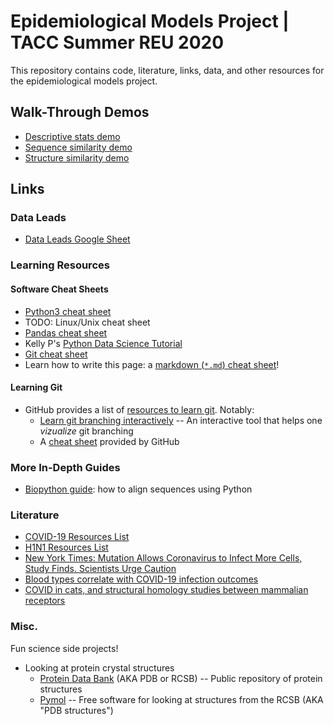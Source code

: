 # Epidemiological Models Project | TACC Summer REU 2020

This repository contains code, literature, links, data, and other resources for the epidemiological models project.

## Walk-Through Demos

* [Descriptive stats demo](./descriptive_stats_demo/eggNOG_alignment_metadata.ipynb)
* [Sequence similarity demo](./code/20200706_align_demo.ipynb)
* [Structure similarity demo](./code/20200702_ngl_demo.ipynb)

## Links

### Data Leads

* [Data Leads Google Sheet](https://docs.google.com/spreadsheets/d/1FKQZX744kTdjj02hgceGFqKhwf1taUW7aEF4IsTerak/edit#gid=0)

### Learning Resources

#### Software Cheat Sheets

* [Python3 cheat sheet](https://github.com/wilfredinni/python-cheatsheet)
* TODO: Linux/Unix cheat sheet
* [Pandas cheat sheet](https://pandas.pydata.org/pandas-docs/stable/getting_started/10min.html)
* Kelly P's [Python Data Science Tutorial](https://github.com/kellyp2738/python_data_science)
* [Git cheat sheet][1]
* Learn how to write this page: a [markdown (`*.md`) cheat sheet](https://github.com/adam-p/markdown-here/wiki/Markdown-Cheatsheet)!

#### Learning Git

* GitHub provides a list of [resources to learn git](https://try.github.io/). Notably:
   * [Learn git branching interactively](https://learngitbranching.js.org/) -- An interactive tool that helps one _vizualize_ git branching
   * A [cheat sheet][1] provided by GitHub

### More In-Depth Guides

* [Biopython guide](http://biopython.org/DIST/docs/tutorial/Tutorial.html): how to align sequences using Python

### Literature

* [COVID-19 Resources List](https://docs.google.com/spreadsheets/d/16NmqBFRV5W801Gp0xcCx7fMMW6STQwC3203E-HzMUhw/edit?usp=sharing)
* [H1N1 Resources List](https://docs.google.com/spreadsheets/d/1FKQZX744kTdjj02hgceGFqKhwf1taUW7aEF4IsTerak/edit#gid=0)
* [New York Times: Mutation Allows Coronavirus to Infect More Cells, Study Finds. Scientists Urge Caution](https://www.nytimes.com/2020/06/12/science/coronavirus-mutation-genetics-spike.html?searchResultPosition=1)
* [Blood types correlate with COVID-19 infection outcomes](https://www.nejm.org/doi/full/10.1056/NEJMoa2020283)
* [COVID in cats, and structural homology studies between mammalian receptors](notes/20200625_reu_mentoring.md)

### Misc.

Fun science side projects!

* Looking at protein crystal structures
    * [Protein Data Bank](http://www.rcsb.org) (AKA PDB or RCSB) -- Public repository of protein structures
    * [Pymol](https://pymol.org/) -- Free software for looking at structures from the RCSB (AKA "PDB structures")


[1]: https://github.github.com/training-kit/downloads/github-git-cheat-sheet/ "git cheat sheet"
